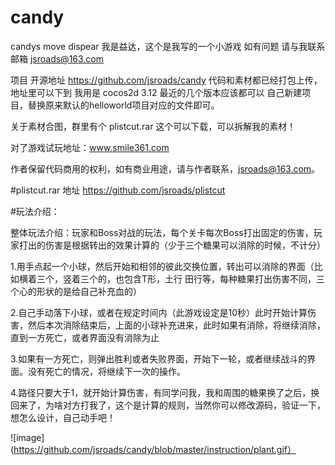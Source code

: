 # candy
candys  move  dispear
我是益达，这个是我写的一个小游戏
如有问题 请与我联系  邮箱 jsroads@163.com  



项目 开源地址 https://github.com/jsroads/candy
代码和素材都已经打包上传，地址里可以下到
我用是 cocos2d 3.12 最近的几个版本应该都可以
自己新建项目，替换原来默认的helloworld项目对应的文件即可。


关于素材合图，群里有个 plistcut.rar 这个可以下载，可以拆解我的素材！


对了游戏试玩地址：www.smile361.com

作者保留代码商用的权利，如有商业用途，请与作者联系，jsroads@163.com。


#plistcut.rar 
地址 https://github.com/jsroads/plistcut

#玩法介绍：

整体玩法介绍：玩家和Boss对战的玩法，每个关卡每次Boss打出固定的伤害，玩家打出的伤害是根据转出的效果计算的（少于三个糖果可以消除的时候，不计分）

1.用手点起一个小球，然后开始和相邻的彼此交换位置，转出可以消除的界面（比如横着三个，竖着三个的，也包含T形，土行 田行等，每种糖果打出伤害不同，三个心的形状的是给自己补充血的）

2.自己手动落下小球，或者在规定时间内（此游戏设定是10秒）此时开始计算伤害，然后本次消除结束后，上面的小球补充进来，此时如果有消除，将继续消除，直到一方死亡，或者界面没有消除为止

3.如果有一方死亡，则弹出胜利或者失败界面，开始下一轮，或者继续战斗的界面。没有死亡的情况，将继续下一次的操作。

4.路径只要大于1，就开始计算伤害，有同学问我，我和周围的糖果换了之后，换回来了，为啥对方打我了，这个是计算的规则，当然你可以修改源码，验证一下，想怎么设计，自己动手吧！


![image](https://github.com/jsroads/candy/blob/master/instruction/plant.gif）


